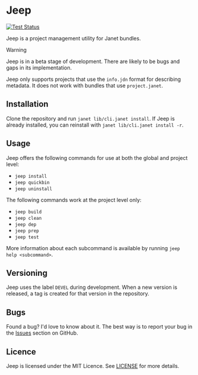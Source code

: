 # Jeep

[![Test Status](https://github.com/pyrmont/jeep/workflows/test/badge.svg)](https://github.com/pyrmont/jeep/actions?query=workflow%3Atest)

Jeep is a project management utility for Janet bundles.

> [!WARNING]
> Jeep is in a beta stage of development. There are likely to be bugs and gaps
> in its implementation.

Jeep only supports projects that use the `info.jdn` format for describing
metadata. It does not work with bundles that use `project.janet`.

## Installation

Clone the repository and run `janet lib/cli.janet install`. If Jeep is already
installed, you can reinstall with `janet lib/cli.janet install -r`.

## Usage

Jeep offers the following commands for use at both the global and project level:

- `jeep install`
- `jeep quickbin`
- `jeep uninstall`

The following commands work at the project level only:

- `jeep build`
- `jeep clean`
- `jeep dep`
- `jeep prep`
- `jeep test`

More information about each subcommand is available by running `jeep help
<subcommand>`.

## Versioning

Jeep uses the label `DEVEL` during development. When a new version is released,
a tag is created for that version in the repository.

## Bugs

Found a bug? I'd love to know about it. The best way is to report your bug in
the [Issues][] section on GitHub.

[Issues]: https://github.com/pyrmont/jeep/issues

## Licence

Jeep is licensed under the MIT Licence. See [LICENSE][] for more details.

[LICENSE]: https://github.com/pyrmont/jeep/blob/master/LICENSE
